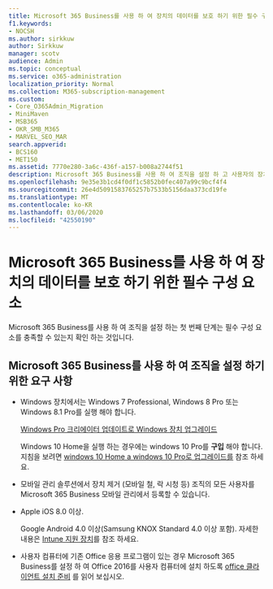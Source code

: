 ```yaml
---
title: Microsoft 365 Business를 사용 하 여 장치의 데이터를 보호 하기 위한 필수 구성 요소
f1.keywords:
- NOCSH
ms.author: sirkkuw
author: Sirkkuw
manager: scotv
audience: Admin
ms.topic: conceptual
ms.service: o365-administration
localization_priority: Normal
ms.collection: M365-subscription-management
ms.custom:
- Core_O365Admin_Migration
- MiniMaven
- MSB365
- OKR_SMB_M365
- MARVEL_SEO_MAR
search.appverid:
- BCS160
- MET150
ms.assetid: 7770e280-3a6c-436f-a157-b008a2744f51
description: Microsoft 365 Business를 사용 하 여 조직을 설정 하 고 사용자의 장치에서 작업 데이터를 보호 하기 위한 요구 사항에 대해 알아봅니다.
ms.openlocfilehash: 9e35e3b1cd4f0df1c5852b0fec407a99c9bcf4f4
ms.sourcegitcommit: 26e4d5091583765257b7533b5156daa373cd19fe
ms.translationtype: MT
ms.contentlocale: ko-KR
ms.lasthandoff: 03/06/2020
ms.locfileid: "42550190"
---
```

# <a name="prerequisites-for-protecting-data-on-devices-with-microsoft-365-business"></a>Microsoft 365 Business를 사용 하 여 장치의 데이터를 보호 하기 위한 필수 구성 요소

Microsoft 365 Business를 사용 하 여 조직을 설정 하는 첫 번째 단계는 필수 구성 요소를 충족할 수 있는지 확인 하는 것입니다.
  
## <a name="requirements-for-setting-up-your-organization-with-microsoft-365-business"></a>Microsoft 365 Business를 사용 하 여 조직을 설정 하기 위한 요구 사항

- Windows 장치에서는 Windows 7 Professional, Windows 8 Pro 또는 Windows 8.1 Pro를 실행 해야 합니다.
    
    [Windows Pro 크리에이터 업데이트로 Windows 장치 업그레이드](upgrade-to-windows-pro-creators-update.md)
    
    Windows 10 Home을 실행 하는 경우에는 windows 10 Pro를 **구입** 해야 합니다. 지침을 보려면 [windows 10 Home a windows 10 Pro로 업그레이드를](https://support.office.com/article/0aee10c1-4d34-43ee-a325-579c6c2df90e?ui=en-US&rs=en-US&ad=US) 참조 하세요. 
    
- 모바일 관리 솔루션에서 장치 제거 (모바일 철, 락 시청 등) 조직의 모든 사용자를 Microsoft 365 Business 모바일 관리에서 등록할 수 있습니다.
    
- Apple iOS 8.0 이상.
    
    Google Android 4.0 이상(Samsung KNOX Standard 4.0 이상 포함). 자세한 내용은 [Intune 지원 장치](https://go.microsoft.com/fwlink/p/?linkid=852307)를 참조 하세요.
    
- 사용자 컴퓨터에 기존 Office 응용 프로그램이 있는 경우 Microsoft 365 Business를 설정 하 여 Office 2016를 사용자 컴퓨터에 설치 하도록 [office 클라이언트 설치 준비](prepare-for-office-client-deployment.md) 를 읽어 보십시오. 
